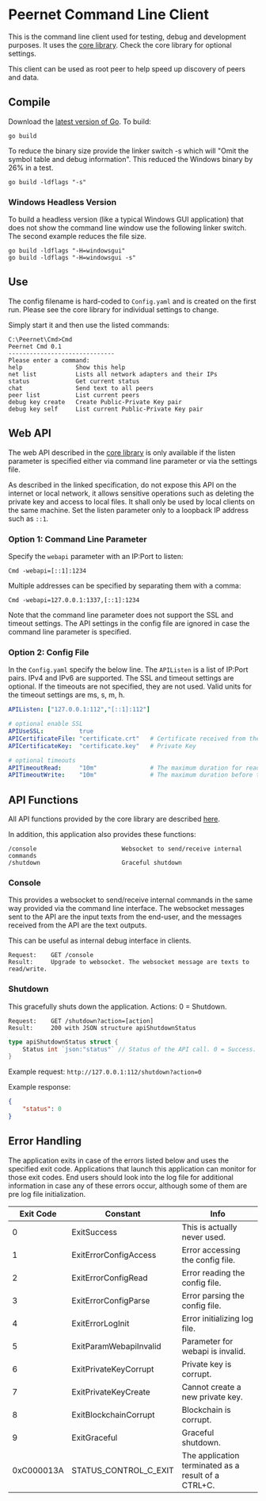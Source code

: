 # Peernet Command Line Client

This is the command line client used for testing, debug and development purposes. It uses the [core library](https://github.com/PeernetOfficial/core). Check the core library for optional settings.

This client can be used as root peer to help speed up discovery of peers and data.

## Compile

Download the [latest version of Go](https://golang.org/dl/). To build:

```
go build
```

To reduce the binary size provide the linker switch -s which will "Omit the symbol table and debug information". This reduced the Windows binary by 26% in a test.

```
go build -ldflags "-s"
```

### Windows Headless Version

To build a headless version (like a typical Windows GUI application) that does not show the command line window use the following linker switch. The second example reduces the file size.

```
go build -ldflags "-H=windowsgui"
go build -ldflags "-H=windowsgui -s"
```

## Use

The config filename is hard-coded to `Config.yaml` and is created on the first run. Please see the core library for individual settings to change.

Simply start it and then use the listed commands:

```
C:\Peernet\Cmd>Cmd
Peernet Cmd 0.1
------------------------------
Please enter a command:
help               Show this help
net list           Lists all network adapters and their IPs
status             Get current status
chat               Send text to all peers
peer list          List current peers
debug key create   Create Public-Private Key pair
debug key self     List current Public-Private Key pair
```

## Web API

The web API described in the [core library](https://github.com/PeernetOfficial/core/tree/master/webapi) is only available if the listen parameter is specified either via command line parameter or via the settings file.

As described in the linked specification, do not expose this API on the internet or local network, it allows sensitive operations such as deleting the private key and access to local files. It shall only be used by local clients on the same machine. Set the listen parameter only to a loopback IP address such as `::1`.

### Option 1: Command Line Parameter

Specify the `webapi` parameter with an IP:Port to listen:

```
Cmd -webapi=[::1]:1234
```

Multiple addresses can be specified by separating them with a comma:

```
Cmd -webapi=127.0.0.1:1337,[::1]:1234
```

Note that the command line parameter does not support the SSL and timeout settings. The API settings in the config file are ignored in case the command line parameter is specified.

### Option 2: Config File

In the `Config.yaml` specify the below line. The `APIListen` is a list of IP:Port pairs. IPv4 and IPv6 are supported. The SSL and timeout settings are optional. If the timeouts are not specified, they are not used. Valid units for the timeout settings are ms, s, m, h.

```yaml
APIListen: ["127.0.0.1:112","[::1]:112"]

# optional enable SSL
APIUseSSL:          true
APICertificateFile: "certificate.crt"   # Certificate received from the CA. This can also include the intermediate certificate from the CA.
APICertificateKey:  "certificate.key"   # Private Key

# optional timeouts
APITimeoutRead:     "10m"               # The maximum duration for reading the entire request, including the body. In this example 10 minutes.
APITimeoutWrite:    "10m"               # The maximum duration before timing out writes of the response. This includes processing time and is therefore the max time any HTTP function may take.
```

## API Functions

All API functions provided by the core library are described [here](https://github.com/PeernetOfficial/core/tree/master/webapi).

In addition, this application also provides these functions:

```
/console                        Websocket to send/receive internal commands
/shutdown                       Graceful shutdown
```

### Console

This provides a websocket to send/receive internal commands in the same way provided via the command line interface. The websocket messages sent to the API are the input texts from the end-user, and the messages received from the API are the text outputs.

This can be useful as internal debug interface in clients.

```
Request:    GET /console
Result:     Upgrade to websocket. The websocket message are texts to read/write.
```

### Shutdown

This gracefully shuts down the application. Actions: 0 = Shutdown.

```
Request:    GET /shutdown?action=[action]
Result:     200 with JSON structure apiShutdownStatus
```

```go
type apiShutdownStatus struct {
	Status int `json:"status"` // Status of the API call. 0 = Success.
}
```

Example request: `http://127.0.0.1:112/shutdown?action=0`

Example response:

```json
{
    "status": 0
}
```

## Error Handling

The application exits in case of the errors listed below and uses the specified exit code. Applications that launch this application can monitor for those exit codes. End users should look into the log file for additional information in case any of these errors occur, although some of them are pre log file initialization.

| Exit Code  | Constant               | Info                                                |
| ---------- | ---------------------- | --------------------------------------------------- |
| 0          | ExitSuccess            | This is actually never used.                        |
| 1          | ExitErrorConfigAccess  | Error accessing the config file.                    |
| 2          | ExitErrorConfigRead    | Error reading the config file.                      |
| 3          | ExitErrorConfigParse   | Error parsing the config file.                      |
| 4          | ExitErrorLogInit       | Error initializing log file.                        |
| 5          | ExitParamWebapiInvalid | Parameter for webapi is invalid.                    |
| 6          | ExitPrivateKeyCorrupt  | Private key is corrupt.                             |
| 7          | ExitPrivateKeyCreate   | Cannot create a new private key.                    |
| 8          | ExitBlockchainCorrupt  | Blockchain is corrupt.                              |
| 9          | ExitGraceful           | Graceful shutdown.                                  |
| 0xC000013A | STATUS_CONTROL_C_EXIT  | The application terminated as a result of a CTRL+C. |
